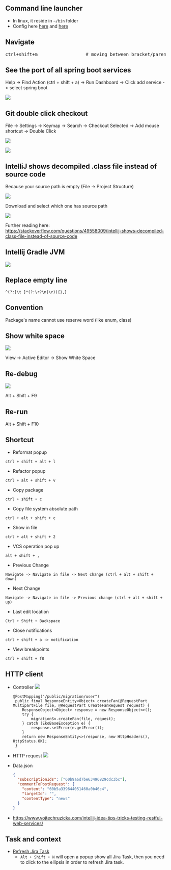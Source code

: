 ## Command line launcher

- In linux, it reside in `~/bin` folder
- Config here [here](https://stackoverflow.com/questions/26879172/how-to-open-webstorm-from-terminai) and [here](https://blog.jetbrains.com/blog/2018/08/23/toolbox-app-1-11-whats-new/)


## Navigate

<pre>
ctrl+shift+m                  # moving between bracket/parenthesis
</pre>

## See the port of all spring boot services

Help -> Find Action (ctrl + shift + a) -> Run Dashboard -> Click add service -> select spring boot

![](https://s3-ap-southeast-1.amazonaws.com/logbasex.github.io/intellij-run-dashboard.png)

## Git double click checkout

File -> Settings -> Keymap -> Search -> Checkout Selected -> Add mouse shortcut -> Double Click

![](https://s3-ap-southeast-1.amazonaws.com/logbasex.github.io/intellij-git-checkout-branch.png)

![](https://s3-ap-southeast-1.amazonaws.com/logbasex.github.io/intellij-git-double-click-checkout.png) 

## IntelliJ shows decompiled .class file instead of source code

Because your source path is empty (File -> Project Structure)

![](https://s3-ap-southeast-1.amazonaws.com/logbasex.github.io/intellij-sdk-source-path-empty.png)

Download and select which one has source path

![](https://s3-ap-southeast-1.amazonaws.com/logbasex.github.io/intellij-project-sdk.png)

Further reading here: https://stackoverflow.com/questions/49558009/intellij-shows-decompiled-class-file-instead-of-source-code


## Intellij Gradle JVM

![](images/gradle-jvm.png)

## Replace empty line 
```regexp
^(?:[\t ]*(?:\r?\n|\r)){1,}
```

## Convention

Package's name cannot use reserve word (like enum, class) 


## Show white space

![](https://i.imgur.com/xEwFKJd.png)

View -> Active Editor -> Show White Space


## Re-debug

![](https://i.imgur.com/HURPiLu.png)

Alt + Shift + F9

## Re-run

Alt + Shift + F10

## Shortcut

- Reformat popup
```shell script
ctrl + shift + alt + l
```

- Refactor popup
```shell script
ctrl + alt + shift + v
```

- Copy package
```shell script
ctrl + shift + c
```
- Copy file system absolute path
```shell script
ctrl + alt + shift + c
```

- Show in file
```shell script
ctrl + alt + shift + 2
```

- VCS operation pop up
```shell script
alt + shift + ,
```

- Previous Change
```shell script
Navigate -> Navigate in file -> Next change (ctrl + alt + shift + down)
```

- Next Change
```shell script
Navigate -> Navigate in file -> Previous change (ctrl + alt + shift + up)
```

- Last edit location
```shell
Ctrl + Shift + Backspace
```

- Close notifications
```shell
ctrl + shift + a -> notification
```

- View breakpoints
```shell
ctrl + shift + f8
```
## HTTP client
- Controller
    ![](https://i.imgur.com/FHLE0Ba.png)
  
    ```shell
    @PostMapping("/public/migration/user")
	 public final ResponseEntity<Object> createFan(@RequestPart MultipartFile file, @RequestPart CreateFanRequest request) {
	 	ResponseObject<Object> response = new ResponseObject<>();
	 	try {
	 		migrationSv.createFan(file, request);
	 	} catch (EkoBaseException e) {
	 		response.setError(e.getError());
	 	}
	 	return new ResponseEntity<>(response, new HttpHeaders(), HttpStatus.OK);
	 }
    ```

- HTTP request
    ![](https://i.imgur.com/LKdk6D7.png)
  
- Data.json
    ```json
    {
      "subscriptionIds": ["60b9a6d7be63496829cdc3bc"],
      "commentToPostRequest": {
        "content": "60b5a339644051460a0b46c4",
        "targetId": "",
        "contentType": "news"
      }
    }
    ```
- https://www.vojtechruzicka.com/intellij-idea-tips-tricks-testing-restful-web-services/  


## Task and context
- [Refresh Jira Task](https://intellij-support.jetbrains.com/hc/en-us/community/posts/206824295-How-Do-You-Refresh-JIRA-Tasks-)
    - `Alt + Shift + N` will open a popup show all Jira Task, then you need to click to the ellipsis in order to refresh Jira task. 